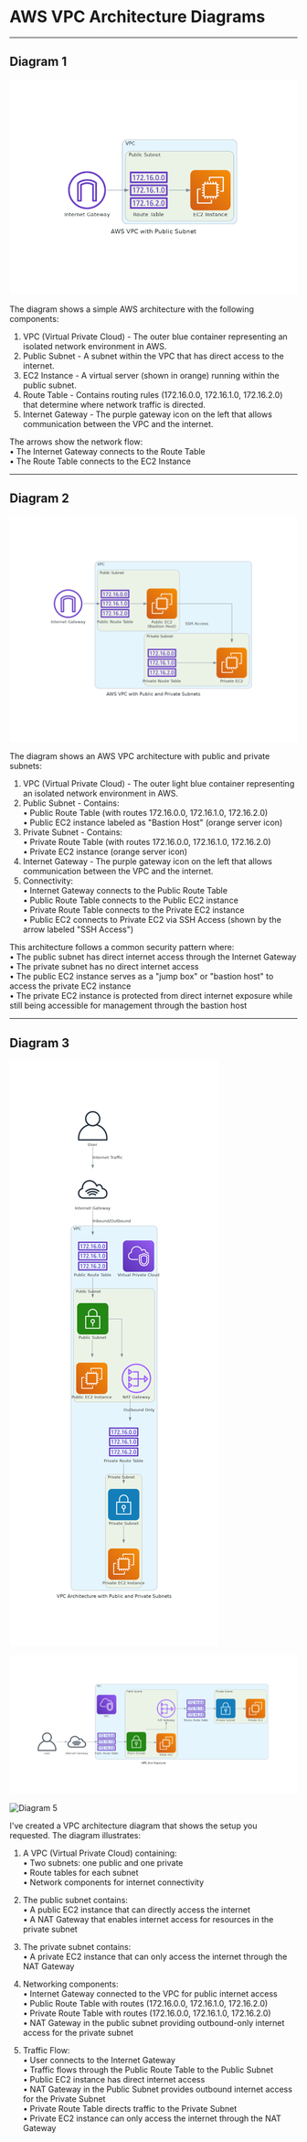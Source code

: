 # AWS VPC Architecture Diagrams

---

## Diagram 1

![Diagram 1](pngs/diagram1.png)

The diagram shows a simple AWS architecture with the following components:

1. VPC (Virtual Private Cloud) - The outer blue container representing an isolated network environment in AWS.  
2. Public Subnet - A subnet within the VPC that has direct access to the internet.  
3. EC2 Instance - A virtual server (shown in orange) running within the public subnet.  
4. Route Table - Contains routing rules (172.16.0.0, 172.16.1.0, 172.16.2.0) that determine where network traffic is directed.  
5. Internet Gateway - The purple gateway icon on the left that allows communication between the VPC and the internet.

The arrows show the network flow:  
• The Internet Gateway connects to the Route Table  
• The Route Table connects to the EC2 Instance  

---

## Diagram 2

![Diagram 2](pngs/diagram2.png)

The diagram shows an AWS VPC architecture with public and private subnets:

1. VPC (Virtual Private Cloud) - The outer light blue container representing an isolated network environment in AWS.  
2. Public Subnet - Contains:  
   • Public Route Table (with routes 172.16.0.0, 172.16.1.0, 172.16.2.0)  
   • Public EC2 instance labeled as "Bastion Host" (orange server icon)  
3. Private Subnet - Contains:  
   • Private Route Table (with routes 172.16.0.0, 172.16.1.0, 172.16.2.0)  
   • Private EC2 instance (orange server icon)  
4. Internet Gateway - The purple gateway icon on the left that allows communication between the VPC and the internet.  
5. Connectivity:  
   • Internet Gateway connects to the Public Route Table  
   • Public Route Table connects to the Public EC2 instance  
   • Private Route Table connects to the Private EC2 instance  
   • Public EC2 connects to Private EC2 via SSH Access (shown by the arrow labeled "SSH Access")

This architecture follows a common security pattern where:  
• The public subnet has direct internet access through the Internet Gateway  
• The private subnet has no direct internet access  
• The public EC2 instance serves as a "jump box" or "bastion host" to access the private EC2 instance  
• The private EC2 instance is protected from direct internet exposure while still being accessible for management through the bastion host  

---

## Diagram 3

![Diagram 3](pngs/diagram3_verti.png)

![Diagram 4](pngs/diagram3-hori.png)

![Diagram 5](pngs/.png)


I've created a VPC architecture diagram that shows the setup you requested. The diagram illustrates:

1. A VPC (Virtual Private Cloud) containing:  
   • Two subnets: one public and one private  
   • Route tables for each subnet  
   • Network components for internet connectivity

2. The public subnet contains:  
   • A public EC2 instance that can directly access the internet  
   • A NAT Gateway that enables internet access for resources in the private subnet

3. The private subnet contains:  
   • A private EC2 instance that can only access the internet through the NAT Gateway

4. Networking components:  
   • Internet Gateway connected to the VPC for public internet access  
   • Public Route Table with routes (172.16.0.0, 172.16.1.0, 172.16.2.0)  
   • Private Route Table with routes (172.16.0.0, 172.16.1.0, 172.16.2.0)  
   • NAT Gateway in the public subnet providing outbound-only internet access for the private subnet

5. Traffic Flow:  
   • User connects to the Internet Gateway  
   • Traffic flows through the Public Route Table to the Public Subnet  
   • Public EC2 instance has direct internet access  
   • NAT Gateway in the Public Subnet provides outbound internet access for the Private Subnet  
   • Private Route Table directs traffic to the Private Subnet  
   • Private EC2 instance can only access the internet through the NAT Gateway
